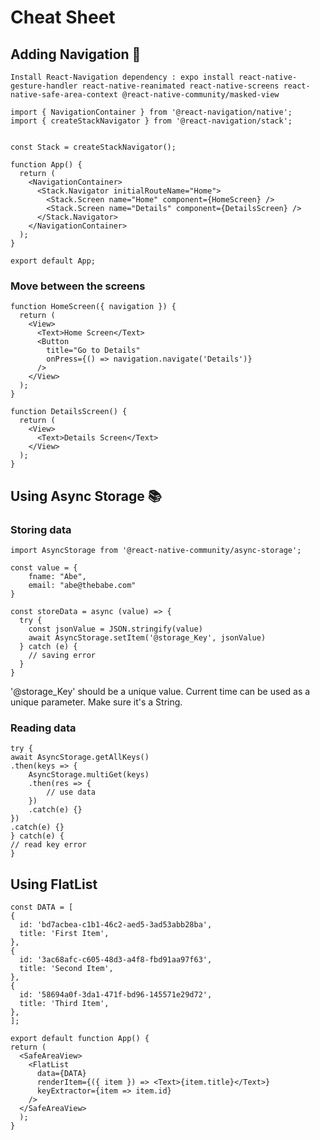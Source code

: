 # Cheat Sheet

## Adding Navigation 🏃

    Install React-Navigation dependency : expo install react-native-gesture-handler react-native-reanimated react-native-screens react-native-safe-area-context @react-native-community/masked-view
    
    import { NavigationContainer } from '@react-navigation/native';
    import { createStackNavigator } from '@react-navigation/stack';
    
    
    const Stack = createStackNavigator();

    function App() {
      return (
        <NavigationContainer>
          <Stack.Navigator initialRouteName="Home">
            <Stack.Screen name="Home" component={HomeScreen} />
            <Stack.Screen name="Details" component={DetailsScreen} />
          </Stack.Navigator>
        </NavigationContainer>
      );
    }

    export default App;
    
   ### Move between the screens
   
    function HomeScreen({ navigation }) {
      return (
        <View>
          <Text>Home Screen</Text>
          <Button
            title="Go to Details"
            onPress={() => navigation.navigate('Details')}
          />
        </View>
      );
    }
    
    function DetailsScreen() {
      return (
        <View>
          <Text>Details Screen</Text>
        </View>
      );
    }
    
## Using Async Storage 📚

### Storing data

    import AsyncStorage from '@react-native-community/async-storage';

    const value = {
        fname: "Abe",
        email: "abe@thebabe.com"
    }
    
    const storeData = async (value) => {
      try {
        const jsonValue = JSON.stringify(value)
        await AsyncStorage.setItem('@storage_Key', jsonValue)
      } catch (e) {
        // saving error
      }
    }
    
  '@storage_Key' should be a unique value. Current time can be used as a unique parameter. Make sure it's a String.
  
### Reading data
  
    try {
    await AsyncStorage.getAllKeys()
    .then(keys => {
        AsyncStorage.multiGet(keys)
        .then(res => {
            // use data
        })
        .catch(e) {}
    })
    .catch(e) {}
    } catch(e) {
    // read key error
    }
    
## Using FlatList
    const DATA = [
    {
      id: 'bd7acbea-c1b1-46c2-aed5-3ad53abb28ba',
      title: 'First Item',
    },
    {
      id: '3ac68afc-c605-48d3-a4f8-fbd91aa97f63',
      title: 'Second Item',
    },
    {
      id: '58694a0f-3da1-471f-bd96-145571e29d72',
      title: 'Third Item',
    },
    ];
    
    export default function App() {
    return (
      <SafeAreaView>
        <FlatList
          data={DATA}
          renderItem={({ item }) => <Text>{item.title}</Text>}
          keyExtractor={item => item.id}
        />
      </SafeAreaView>
      );
    }

    
